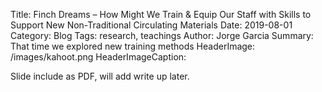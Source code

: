 Title: Finch Dreams – How Might We Train & Equip Our Staff with Skills to Support New Non-Traditional Circulating Materials
Date: 2019-08-01
Category: Blog
Tags: research, teachings
Author: Jorge Garcia
Summary: That time we explored new training methods
HeaderImage: /images/kahoot.png
HeaderImageCaption: 

Slide include as PDF, will add write up later.


